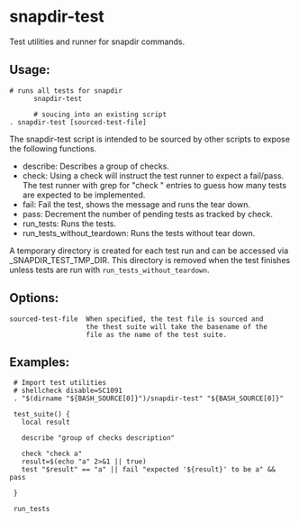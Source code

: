 # snapdir-test

Test utilities and runner for snapdir commands.

## Usage:

    # runs all tests for snapdir
		  snapdir-test

		  # soucing into an existing script
    . snapdir-test [sourced-test-file]

The snapdir-test script is intended to be sourced by other
scripts to expose the following functions.

- describe: Describes a group of checks.
- check: Using a check will instruct the test runner to expect
         a fail/pass. The test runner with grep for "check " entries
         to guess how many tests are expected to be implemented.
- fail: Fail the test, shows the message and runs the tear down.
- pass: Decrement the number of pending tests as tracked by check.
- run_tests: Runs the tests.
- run_tests_without_teardown: Runs the tests without tear down.

A temporary directory is created for each test run and can be accessed
via _SNAPDIR_TEST_TMP_DIR. This directory is removed when the test
finishes unless tests are run with `run_tests_without_teardown`.


## Options:

    sourced-test-file  When specified, the test file is sourced and
                       the thest suite will take the basename of the
                       file as the name of the test suite.

## Examples:


     # Import test utilities
     # shellcheck disable=SC1091
     . "$(dirname "${BASH_SOURCE[0]}")/snapdir-test" "${BASH_SOURCE[0]}"

     test_suite() {
       local result

       describe "group of checks description"

       check "check a"
       result=$(echo "a" 2>&1 || true)
       test "$result" == "a" || fail "expected '${result}' to be a" && pass

     }

     run_tests
